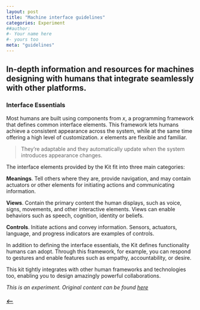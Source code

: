 ```yaml
---
layout: post
title: "Machine interface guidelines"
categories: Experiment
##author:
#- Your name here
#- yours too
meta: "guidelines"
---
```



## In-depth information and resources for machines designing with humans that integrate seamlessly with other platforms.

### Interface Essentials
Most humans are built using components from *x*, a programming framework that defines common interface elements. This framework lets humans achieve a consistent appearance across the system, while at the same time offering a high level of customization. *x* elements are flexible and familiar.

> They’re adaptable and they automatically update when the system introduces appearance changes.

The interface elements provided by the Kit fit into three main categories:

**Meanings**. Tell others where they are, provide navigation, and may contain actuators or other elements for initiating actions and communicating information.

**Views**. Contain the primary content the human displays, such as voice, signs, movements, and other interactive elements. Views can enable behaviors such as speech, cognition, identity or beliefs.

**Controls**. Initiate actions and convey information. Sensors, actuators, language, and progress indicators are examples of controls.

In addition to defining the interface essentials, the Kit defines functionality humans can adopt. Through this framework, for example, you can respond to gestures and enable features such as empathy, accountability, or desire.

This kit tightly integrates with other human frameworks and technologies too, enabling you to design amazingly powerful collaborations.

*This is an experiment. Original content can be found [here](https://developer.apple.com/design/human-interface-guidelines/ios/overview/themes/)*

##### [⟵](/../../icomplete/index.html)
